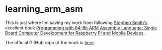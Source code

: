 # learning_arm_asm

This is just where I'm saving my work from following [Stephen Smith's](https://smist08.wordpress.com/) excellent book [Programming with 64-Bit ARM Assembly Language: Single Board Computer Development for Raspberry Pi and Mobile Devices](https://www.amazon.com/gp/product/B0881Z2VJG/ref=dbs_a_def_rwt_bibl_vppi_i0).  

The official GitHub repo of the book is [here](https://github.com/Apress/Programming-with-64-Bit-ARM-Assembly-Language).